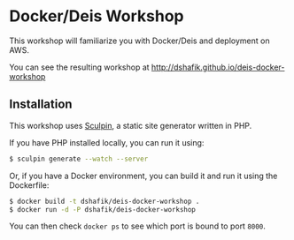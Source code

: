 # Docker/Deis Workshop

This workshop will familiarize you with Docker/Deis and deployment on AWS.

You can see the resulting workshop at <http://dshafik.github.io/deis-docker-workshop>

## Installation

This workshop uses [Sculpin](https://sculpin.io), a static site generator written in PHP.

If you have PHP installed locally, you can run it using:

```sh
$ sculpin generate --watch --server
```

Or, if you have a Docker environment, you can build it and run it using the Dockerfile:

```sh
$ docker build -t dshafik/deis-docker-workshop .
$ docker run -d -P dshafik/deis-docker-workshop 
```

You can then check `docker ps` to see which port is bound to port `8000`.
